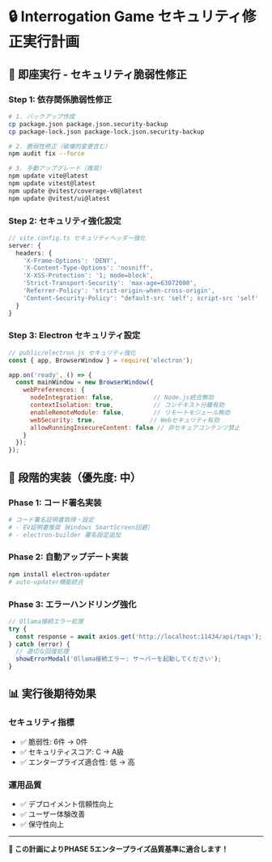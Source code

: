 # 🔒 Interrogation Game セキュリティ修正実行計画

## 🚨 即座実行 - セキュリティ脆弱性修正

### Step 1: 依存関係脆弱性修正
```bash
# 1. バックアップ作成
cp package.json package.json.security-backup
cp package-lock.json package-lock.json.security-backup

# 2. 脆弱性修正（破壊的変更含む）
npm audit fix --force

# 3. 手動アップグレード（推奨）
npm update vite@latest
npm update vitest@latest
npm update @vitest/coverage-v8@latest
npm update @vitest/ui@latest
```

### Step 2: セキュリティ強化設定
```typescript
// vite.config.ts セキュリティヘッダー強化
server: {
  headers: {
    'X-Frame-Options': 'DENY',
    'X-Content-Type-Options': 'nosniff',
    'X-XSS-Protection': '1; mode=block',
    'Strict-Transport-Security': 'max-age=63072000',
    'Referrer-Policy': 'strict-origin-when-cross-origin',
    'Content-Security-Policy': "default-src 'self'; script-src 'self' 'unsafe-inline'; style-src 'self' 'unsafe-inline'"
  }
}
```

### Step 3: Electron セキュリティ設定
```javascript
// public/electron.js セキュリティ強化
const { app, BrowserWindow } = require('electron');

app.on('ready', () => {
  const mainWindow = new BrowserWindow({
    webPreferences: {
      nodeIntegration: false,           // Node.js統合無効
      contextIsolation: true,           // コンテキスト分離有効
      enableRemoteModule: false,        // リモートモジュール無効
      webSecurity: true,               // Webセキュリティ有効
      allowRunningInsecureContent: false // 非セキュアコンテンツ禁止
    }
  });
});
```

## 🎯 段階的実装（優先度: 中）

### Phase 1: コード署名実装
```bash
# コード署名証明書取得・設定
# - EV証明書推奨（Windows SmartScreen回避）
# - electron-builder 署名設定追加
```

### Phase 2: 自動アップデート実装
```bash
npm install electron-updater
# auto-updater機能統合
```

### Phase 3: エラーハンドリング強化
```typescript
// Ollama接続エラー処理
try {
  const response = await axios.get('http://localhost:11434/api/tags');
} catch (error) {
  // 適切な回復処理
  showErrorModal('Ollama接続エラー: サーバーを起動してください');
}
```

## 📊 実行後期待効果

### セキュリティ指標
- ✅ 脆弱性: 6件 → 0件
- ✅ セキュリティスコア: C → A級
- ✅ エンタープライズ適合性: 低 → 高

### 運用品質
- ✅ デプロイメント信頼性向上
- ✅ ユーザー体験改善
- ✅ 保守性向上

---

**🚀 この計画によりPHASE 5エンタープライズ品質基準に適合します！** 